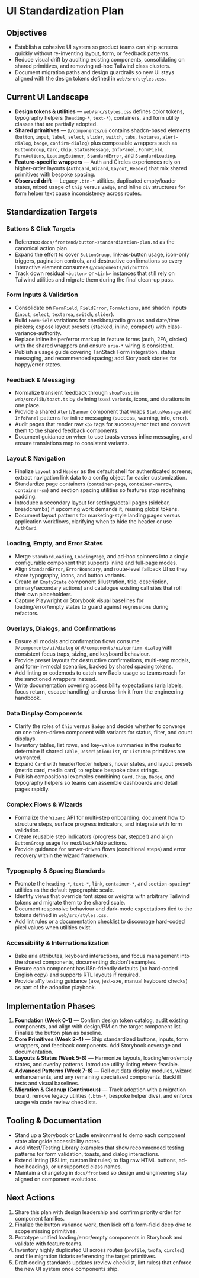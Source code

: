 # UI Standardization Plan

## Objectives
- Establish a cohesive UI system so product teams can ship screens quickly without re-inventing layout, form, or feedback patterns.
- Reduce visual drift by auditing existing components, consolidating on shared primitives, and removing ad-hoc Tailwind class clusters.
- Document migration paths and design guardrails so new UI stays aligned with the design tokens defined in `web/src/styles.css`.

## Current UI Landscape
- **Design tokens & utilities** — `web/src/styles.css` defines color tokens, typography helpers (`heading-*`, `text-*`), containers, and form utility classes that are partially adopted.
- **Shared primitives** — `@/components/ui` contains shadcn-based elements (`button`, `input`, `label`, `select`, `slider`, `switch`, `tabs`, `textarea`, `alert-dialog`, `badge`, `confirm-dialog`) plus composable wrappers such as `ButtonGroup`, `Card`, `Chip`, `StatusMessage`, `InfoPanel`, `FormField`, `FormActions`, `LoadingSpinner`, `StandardError`, and `StandardLoading`.
- **Feature-specific wrappers** — Auth and Circles experiences rely on higher-order layouts (`AuthCard`, `Wizard`, `Layout`, `Header`) that mix shared primitives with bespoke spacing.
- **Observed drift** — Legacy `.btn-*` utilities, duplicated empty/loader states, mixed usage of `Chip` versus `Badge`, and inline `div` structures for form helper text cause inconsistency across routes.

## Standardization Targets

### Buttons & Click Targets
- Reference `docs/frontend/button-standardization-plan.md` as the canonical action plan.
- Expand the effort to cover `ButtonGroup`, link-as-button usage, icon-only triggers, pagination controls, and destructive confirmations so every interactive element consumes `@/components/ui/button`.
- Track down residual `<button>` or `<Link>` instances that still rely on Tailwind utilities and migrate them during the final clean-up pass.

### Form Inputs & Validation
- Consolidate on `FormField`, `FieldError`, `FormActions`, and shadcn inputs (`input`, `select`, `textarea`, `switch`, `slider`).
- Build `FormField` variations for checkbox/radio groups and date/time pickers; expose layout presets (stacked, inline, compact) with class-variance-authority.
- Replace inline helper/error markup in feature forms (auth, 2FA, circles) with the shared wrappers and ensure `aria-*` wiring is consistent.
- Publish a usage guide covering TanStack Form integration, status messaging, and recommended spacing; add Storybook stories for happy/error states.

### Feedback & Messaging
- Normalize transient feedback through `showToast` in `web/src/lib/toast.ts` by defining toast variants, icons, and durations in one place.
- Provide a shared `Alert`/`Banner` component that wraps `StatusMessage` and `InfoPanel` patterns for inline messaging (success, warning, info, error).
- Audit pages that render raw `<p>` tags for success/error text and convert them to the shared feedback components.
- Document guidance on when to use toasts versus inline messaging, and ensure translations map to consistent variants.

### Layout & Navigation
- Finalize `Layout` and `Header` as the default shell for authenticated screens; extract navigation link data to a config object for easier customization.
- Standardize page containers (`container-page`, `container-narrow`, `container-sm`) and section spacing utilities so features stop redefining padding.
- Introduce a secondary layout for settings/detail pages (sidebar, breadcrumbs) if upcoming work demands it, reusing global tokens.
- Document layout patterns for marketing-style landing pages versus application workflows, clarifying when to hide the header or use `AuthCard`.

### Loading, Empty, and Error States
- Merge `StandardLoading`, `LoadingPage`, and ad-hoc spinners into a single configurable component that supports inline and full-page modes.
- Align `StandardError`, `ErrorBoundary`, and route-level fallback UI so they share typography, icons, and button variants.
- Create an `EmptyState` component (illustration, title, description, primary/secondary actions) and catalogue existing call sites that roll their own placeholders.
- Capture Playwright or Storybook visual baselines for loading/error/empty states to guard against regressions during refactors.

### Overlays, Dialogs, and Confirmations
- Ensure all modals and confirmation flows consume `@/components/ui/dialog` or `@/components/ui/confirm-dialog` with consistent focus traps, sizing, and keyboard behaviour.
- Provide preset layouts for destructive confirmations, multi-step modals, and form-in-modal scenarios, backed by shared spacing tokens.
- Add linting or codemods to catch raw Radix usage so teams reach for the sanctioned wrappers instead.
- Write documentation covering accessibility expectations (aria labels, focus return, escape handling) and cross-link it from the engineering handbook.

### Data Display Components
- Clarify the roles of `Chip` versus `Badge` and decide whether to converge on one token-driven component with variants for status, filter, and count displays.
- Inventory tables, list rows, and key-value summaries in the routes to determine if shared `Table`, `DescriptionList`, or `ListItem` primitives are warranted.
- Expand `Card` with header/footer helpers, hover states, and layout presets (metric card, media card) to replace bespoke class strings.
- Publish compositional examples combining `Card`, `Chip`, `Badge`, and typography helpers so teams can assemble dashboards and detail pages rapidly.

### Complex Flows & Wizards
- Formalize the `Wizard` API for multi-step onboarding: document how to structure steps, surface progress indicators, and integrate with form validation.
- Create reusable step indicators (progress bar, stepper) and align `ButtonGroup` usage for next/back/skip actions.
- Provide guidance for server-driven flows (conditional steps) and error recovery within the wizard framework.

### Typography & Spacing Standards
- Promote the `heading-*`, `text-*`, `link`, `container-*`, and `section-spacing*` utilities as the default typographic scale.
- Identify views that override font sizes or weights with arbitrary Tailwind tokens and migrate them to the shared scale.
- Document responsive behaviour and dark-mode expectations tied to the tokens defined in `web/src/styles.css`.
- Add lint rules or a documentation checklist to discourage hard-coded pixel values when utilities exist.

### Accessibility & Internationalization
- Bake aria attributes, keyboard interactions, and focus management into the shared components, documenting do/don't examples.
- Ensure each component has i18n-friendly defaults (no hard-coded English copy) and supports RTL layouts if required.
- Provide a11y testing guidance (axe, jest-axe, manual keyboard checks) as part of the adoption playbook.

## Implementation Phases
1. **Foundation (Week 0-1)** — Confirm design token catalog, audit existing components, and align with design/PM on the target component list. Finalize the button plan as baseline.
2. **Core Primitives (Week 2-4)** — Ship standardized buttons, inputs, form wrappers, and feedback components. Add Storybook coverage and documentation.
3. **Layouts & States (Week 5-6)** — Harmonize layouts, loading/error/empty states, and overlay patterns. Introduce utility linting where feasible.
4. **Advanced Patterns (Week 7-8)** — Roll out data display modules, wizard enhancements, and any remaining specialized components. Backfill tests and visual baselines.
5. **Migration & Cleanup (Continuous)** — Track adoption with a migration board, remove legacy utilities (`.btn-*`, bespoke helper divs), and enforce usage via code review checklists.

## Tooling & Documentation
- Stand up a Storybook or Ladle environment to demo each component state alongside accessibility notes.
- Add Vitest/Testing Library examples that show recommended testing patterns for form validation, toasts, and dialog interactions.
- Extend linting (ESLint, custom lint rules) to flag raw HTML buttons, ad-hoc headings, or unsupported class names.
- Maintain a changelog in `docs/frontend` so design and engineering stay aligned on component evolutions.

## Next Actions
1. Share this plan with design leadership and confirm priority order for component families.
2. Finalize the button variance work, then kick off a form-field deep dive to scope missing primitives.
3. Prototype unified loading/error/empty components in Storybook and validate with feature teams.
4. Inventory highly duplicated UI across routes (`profile`, `twofa`, `circles`) and file migration tickets referencing the target primitives.
5. Draft coding standards updates (review checklist, lint rules) that enforce the new UI system once components ship.
